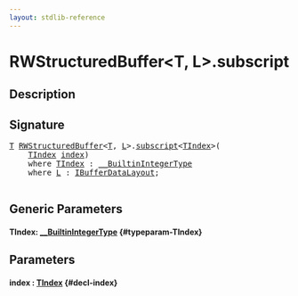 ```yaml
---
layout: stdlib-reference
---
```


# RWStructuredBuffer\<T, L\>\.subscript

## Description





## Signature 

<pre>
<a href="/stdlib-reference/types/RWStructuredBuffer/index#typeparam-T" class="code_type">T</a> <a href="/stdlib-reference/types/RWStructuredBuffer/index" class="code_type">RWStructuredBuffer</a>&lt;<a href="/stdlib-reference/types/RWStructuredBuffer/index#typeparam-T" class="code_type">T</a>, <a href="/stdlib-reference/types/RWStructuredBuffer/index#typeparam-L" class="code_type">L</a>&gt;.<a href="/stdlib-reference/types/RWStructuredBuffer/subscript">subscript</a>&lt;<a href="/stdlib-reference/types/RWStructuredBuffer/subscript#typeparam-TIndex" class="code_type">TIndex</a>&gt;(
    <a href="/stdlib-reference/types/RWStructuredBuffer/subscript#typeparam-TIndex" class="code_type">TIndex</a> <a href="/stdlib-reference/types/RWStructuredBuffer/subscript#decl-index" class="code_param">index</a>)
    <span class='code_keyword'>where</span> <a href="/stdlib-reference/types/RWStructuredBuffer/subscript#typeparam-TIndex" class="code_type">TIndex</a> : <a href="/stdlib-reference/interfaces/BuiltinIntegerType/index" class="code_type">__BuiltinIntegerType</a>
    <span class='code_keyword'>where</span> <a href="/stdlib-reference/types/RWStructuredBuffer/index#typeparam-L" class="code_type">L</a> : <a href="/stdlib-reference/interfaces/IBufferDataLayout/index" class="code_type">IBufferDataLayout</a>;

</pre>

## Generic Parameters

#### TIndex: [\_\_BuiltinIntegerType](/stdlib-reference/interfaces/BuiltinIntegerType/index) {#typeparam-TIndex}

## Parameters

#### index  : [TIndex](/stdlib-reference/types/RWStructuredBuffer/subscript#typeparam-TIndex) {#decl-index}

